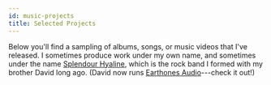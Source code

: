 ```yaml
---
id: music-projects
title: Selected Projects
---
```


Below you'll find a sampling of albums, songs, or music videos that I've released. I sometimes
produce work under my own name, and sometimes under the name [Splendour
Hyaline](http://splendourhyaline.com/), which is the rock band I formed with my brother David long
ago. (David now runs [Earthones Audio](https://earthtonesaudio.com/)---check it out!)
